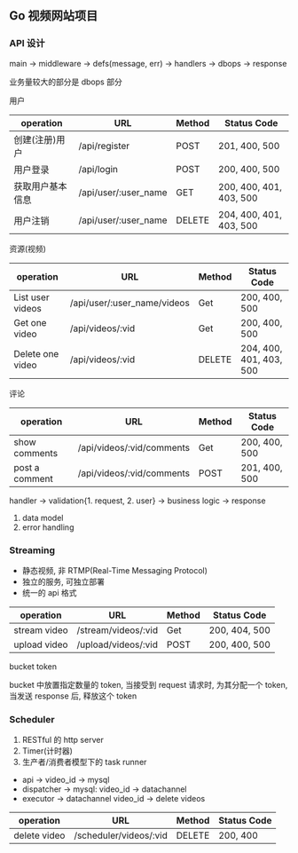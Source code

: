 ## Go 视频网站项目

### API 设计

main -> middleware -> defs(message, err) -> handlers -> dbops -> response

业务量较大的部分是 dbops 部分

用户

| operation        | URL                  | Method | Status Code             |
|------------------|----------------------|--------|-------------------------|
| 创建(注册)用户   | /api/register        | POST   | 201, 400, 500           |
| 用户登录         | /api/login           | POST   | 200, 400, 500           |
| 获取用户基本信息 | /api/user/:user_name | GET    | 200, 400, 401, 403, 500 |
| 用户注销         | /api/user/:user_name | DELETE | 204, 400, 401, 403, 500 |

资源(视频)

| operation        | URL                         | Method | Status Code             |
|------------------|-----------------------------|--------|-------------------------|
| List user videos | /api/user/:user_name/videos | Get    | 200, 400, 500           |
| Get one video    | /api/videos/:vid            | Get    | 200, 400, 500           |
| Delete one video | /api/videos/:vid            | DELETE | 204, 400, 401, 403, 500 |

评论

| operation        | URL                                   | Method | Status Code             |
|------------------|---------------------------------------|--------|-------------------------|
| show comments    | /api/videos/:vid/comments             | Get    | 200, 400, 500           |
| post a comment   | /api/videos/:vid/comments             | POST   | 201, 400, 500           |

handler -> validation{1. request, 2. user} -> business logic -> response
1. data model
2. error handling


### Streaming

* 静态视频, 非 RTMP(Real-Time Messaging Protocol)
* 独立的服务, 可独立部署
* 统一的 api 格式

| operation    | URL                 | Method | Status Code   |
|--------------|---------------------|--------|---------------|
| stream video | /stream/videos/:vid | Get    | 200, 404, 500 |
| upload video | /upload/videos/:vid | POST   | 200, 400, 500 |

bucket token

bucket 中放置指定数量的 token, 当接受到 request 请求时, 为其分配一个 token,
当发送 response 后, 释放这个 token


### Scheduler

1. RESTful 的 http server
2. Timer(计时器)
3. 生产者/消费者模型下的 task runner

* api -> video_id -> mysql
* dispatcher -> mysql: video_id -> datachannel
* executor -> datachannel video_id -> delete videos

| operation    | URL                    | Method | Status Code |
|--------------|------------------------|--------|-------------|
| delete video | /scheduler/videos/:vid | DELETE | 200, 400    |
